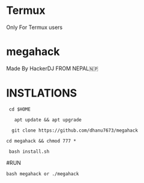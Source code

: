 # Termux
 Only For Termux users
# megahack
Made By HackerDJ
FROM NEPAL🇳🇵

   # INSTLATIONS

     cd $HOME 
     
       apt update && apt upgrade 

      git clone https://github.com/dhanu7673/megahack

    cd megahack && chmod 777 *

     bash install.sh
#RUN 
    
    bash megahack or ./megahack
